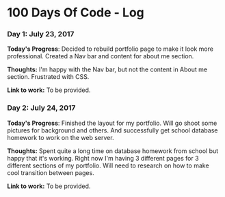 # 100 Days Of Code - Log

### Day 1: July 23, 2017 

**Today's Progress**: Decided to rebuild portfolio page to make it look more professional. Created a Nav bar and content for about me section.

**Thoughts:** I'm happy with the Nav bar, but not the content in About me section. Frustrated with CSS.

**Link to work:** To be provided.


### Day 2: July 24, 2017 

**Today's Progress**: Finished the layout for my portfolio. Will go shoot some pictures for background and others. And successfully get school database homework to work on the web server.

**Thoughts:** Spent quite a long time on database homework from school but happy that it's working. Right now I'm having 3 different pages for 3 different sections of my portfolio. Will need to research on how to make cool transition between pages.

**Link to work:** To be provided.
